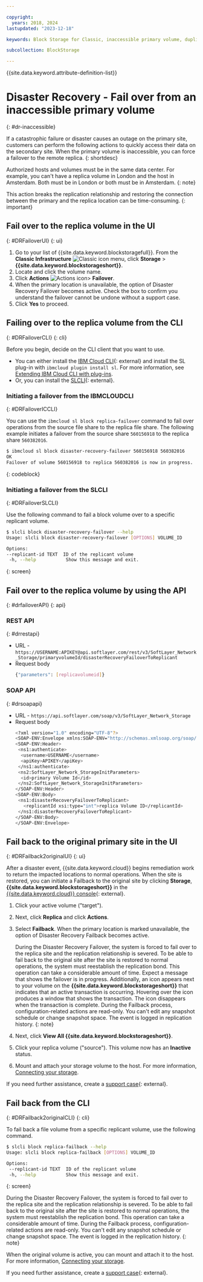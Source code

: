 ```yaml
---

copyright:
  years: 2018, 2024
lastupdated: "2023-12-18"

keywords: Block Storage for Classic, inaccessible primary volume, duplicate of a replica volume, Disaster Recovery, volume duplication, replication, failover, failback

subcollection: BlockStorage

---
```

{{site.data.keyword.attribute-definition-list}}

# Disaster Recovery - Fail over from an inaccessible primary volume
{: #dr-inaccessible}

If a catastrophic failure or disaster causes an outage on the primary site, customers can perform the following actions to quickly access their data on the secondary site. When the primary volume is inaccessible, you can force a failover to the remote replica.
{: shortdesc}

Authorized hosts and volumes must be in the same data center. For example, you can't have a replica volume in London and the host in Amsterdam. Both must be in London or both must be in Amsterdam.
{: note}

This action breaks the replication relationship and restoring the connection between the primary and the replica location can be time-consuming.
{: important}

## Fail over to the replica volume in the UI
{: #DRFailoverUI}
{: ui}

1. Go to your list of {{site.data.keyword.blockstoragefull}}. From the **Classic Infrastructure** ![Classic icon](../icons/classic.svg "Classic") menu, click **Storage** > **{{site.data.keyword.blockstorageshort}}**.
2. Locate and click the volume name.
3. Click **Actions**  ![Actions icon](../icons/action-menu-icon.svg "Actions")> **Failover**.
4. When the primary location is unavailable, the option of Disaster Recovery Failover becomes active. Check the box to confirm you understand the failover cannot be undone without a support case.
5. Click **Yes** to proceed.

## Failing over to the replica volume from the CLI
{: #DRFailoverCLI}
{: cli}

Before you begin, decide on the CLI client that you want to use.

* You can either install the [IBM Cloud CLI](/docs/cli){: external} and install the SL plug-in with `ibmcloud plugin install sl`. For more information, see [Extending IBM Cloud CLI with plug-ins](/docs/cli?topic=cli-plug-ins).
* Or, you can install the [SLCLI](https://softlayer-python.readthedocs.io/en/latest/cli/){: external}.

### Initiating a failover from the IBMCLOUDCLI
{: #DRFailoverICCLI}

You can use the `ibmcloud sl block replica-failover` command to fail over operations from the source file share to the replica file share. The following example initiates a failover from the source share `560156918` to the replica share `560382016`.

```sh
$ ibmcloud sl block disaster-recovery-failover 560156918 560382016
OK
Failover of volume 560156918 to replica 560382016 is now in progress.
```
{: codeblock}

### Initiating a failover from the SLCLI
{: #DRFailoverSLCLI}

Use the following command to fail a block volume over to a specific replicant volume.
   ```sh
   $ slcli block disaster-recovery-failover --help
   Usage: slcli block disaster-recovery-failover [OPTIONS] VOLUME_ID

   Options:
   --replicant-id TEXT  ID of the replicant volume
    -h, --help           Show this message and exit.
   ```
   {: screen}

## Fail over to the replica volume by using the API
{: #drfailoverAPI}
{: api}

### REST API
{: #drrestapi}

* URL - `https://USERNAME:APIKEY@api.softlayer.com/rest/v3/SoftLayer_Network_Storage/primaryvolumeId/disasterRecoveryFailoverToReplicant`
* Request body
   ```sh
   {"parameters": [replicavolumeid]}
   ```

### SOAP API
{: #drsoapapi}

* URL - `https://api.softlayer.com/soap/v3/SoftLayer_Network_Storage`
* Request body
   ```sh
   <?xml version="1.0" encoding="UTF-8"?>
   <SOAP-ENV:Envelope xmlns:SOAP-ENV="http://schemas.xmlsoap.org/soap/envelope/" xmlns:ns1="http://api.service.softlayer.com/soap/v3.1/">
   <SOAP-ENV:Header>
    <ns1:authenticate>
     <username>USERNAME</username>
     <apiKey>APIKEY</apiKey>
    </ns1:authenticate>
    <ns2:SoftLayer_Network_StorageInitParameters>
     <id>primary Volume Id</id>
    </ns2:SoftLayer_Network_StorageInitParameters>
   </SOAP-ENV:Header>
   <SOAP-ENV:Body>
    <ns1:disasterRecoveryFailoverToReplicant>
      <replicantId xsi:type="int">replica Volume ID</replicantId>
    </ns1:disasterRecoveryFailoverToReplicant>
   </SOAP-ENV:Body>
   </SOAP-ENV:Envelope>
   ```

## Fail back to the original primary site in the UI
{: #DRFailback2originalUI}
{: ui}

After a disaster event, {{site.data.keyword.cloud}} begins remediation work to return the impacted locations to normal operations. When the site is restored, you can initiate a Failback to the original site by clicking **Storage**, **{{site.data.keyword.blockstorageshort}}** in the [{{site.data.keyword.cloud}} console](/cloud-storage/block){: external}.

1. Click your active volume ("target").
2. Next, click **Replica** and click **Actions**.
3. Select **Failback**. When the primary location is marked unavailable, the option of Disaster Recovery Failback becomes active.

   During the Disaster Recovery Failover, the system is forced to fail over to the replica site and the replication relationship is severed. To be able to fail back to the original site after the site is restored to normal operations, the system must reestablish the replication bond. This operation can take a considerable amount of time. Expect a message that shows the failover is in progress. Additionally, an icon appears next to your volume on the **{{site.data.keyword.blockstorageshort}}** that indicates that an active transaction is occurring. Hovering over the icon produces a window that shows the transaction. The icon disappears when the transaction is complete. During the Failback process, configuration-related actions are read-only. You can't edit any snapshot schedule or change snapshot space. The event is logged in replication history.
   {: note}

4. Next, click **View All {{site.data.keyword.blockstorageshort}}**.
5. Click your replica volume ("source"). This volume now has an **Inactive** status.
6. Mount and attach your storage volume to the host. For more information, [Connecting your storage](/docs/BlockStorage?topic=BlockStorage-orderingBlockStorage&interface=ui#mountingnewLUN).

If you need further assistance, create a [support case](https://cloud.ibm.com/unifiedsupport/supportcenter){: external}.

## Fail back from the CLI
{: #DRFailback2originalCLI}
{: cli}

To fail back a file volume from a specific replicant volume, use the following command.
```sh
$ slcli block replica-failback --help
Usage: slcli block replica-failback [OPTIONS] VOLUME_ID

Options:
 --replicant-id TEXT  ID of the replicant volume
 -h, --help           Show this message and exit.
```
{: screen}

During the Disaster Recovery Failover, the system is forced to fail over to the replica site and the replication relationship is severed. To be able to fail back to the original site after the site is restored to normal operations, the system must reestablish the replication bond. This operation can take a considerable amount of time. During the Failback process, configuration-related actions are read-only. You can't edit any snapshot schedule or change snapshot space. The event is logged in the replication history.
{: note}

When the original volume is active, you can mount and attach it to the host. For more information, [Connecting your storage](/docs/BlockStorage?topic=BlockStorage-orderingBlockStorage&interface=cli#mountingnewLUN).

If you need further assistance, create a [support case](https://cloud.ibm.com/unifiedsupport/supportcenter){: external}.
